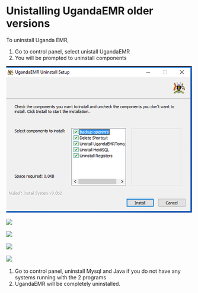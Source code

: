 # Unistalling UgandaEMR older versions

To uninstall Uganda EMR,

1. Go to control panel, select unistall UgandaEMR 
2. You will be prompted to uninstall components

![](../assets/Uninstall1.png)

![](../.gitbook/assets/Uinstall%203.png)

![](../.gitbook/assets/Uinstall%204%20%282%29.png)

![](../.gitbook/assets/uninstall%205%20%282%29.png)

![](../.gitbook/assets/uninstall%206%20%282%29.png)

1. Go to control panel, uninstall Mysql and Java if you do not have any systems running with the 2 programs
2. UgandaEMR will be completely uninstalled.

